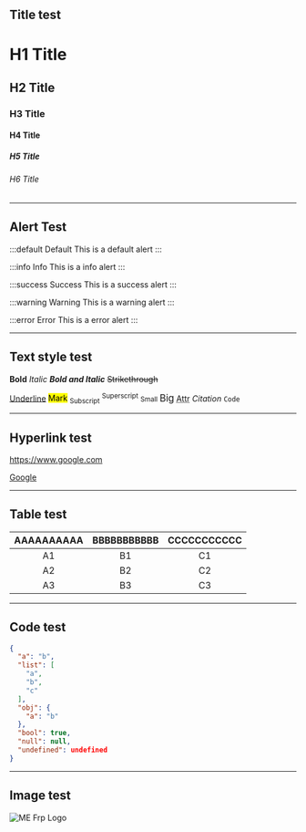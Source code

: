 ## Title test

# H1 Title

## H2 Title

### H3 Title

#### H4 Title

##### H5 Title

###### H6 Title

___

## Alert Test

:::default Default
This is a default alert
:::

:::info Info
This is a info alert
:::

:::success Success
This is a success alert
:::

:::warning Warning
This is a warning alert
:::

:::error Error
This is a error alert
:::

___

## Text style test

**Bold**  *Italic*  ***Bold and Italic***  ~~Strikethrough~~

<u>Underline</u>  <mark>Mark</mark>  <sub>Subscript</sub>  <sup>Superscript</sup>  <small>Small</small>  <big>Big</big>  <abbr title="Attribute">Attr</abbr>  <cite>Citation</cite>  <code>Code</code>
___

## Hyperlink test

<https://www.google.com>

[Google](https://www.google.com)

___

## Table test

| AAAAAAAAAA | BBBBBBBBBBB | CCCCCCCCCCC |
|:---:|:-----:|:-----:|
| A1 | B1 | C1 |
| A2 | B2 | C2 |
| A3 | B3 | C3 |

___

## Code test

```json
{
  "a": "b",
  "list": [
    "a",
    "b",
    "c"
  ],
  "obj": {
    "a": "b"
  },
  "bool": true,
  "null": null,
  "undefined": undefined
}
```

___

## Image test

![ME Frp Logo](https://resources.mefrp.com/d/ME-Frp/Local/Others/logo.svg)
